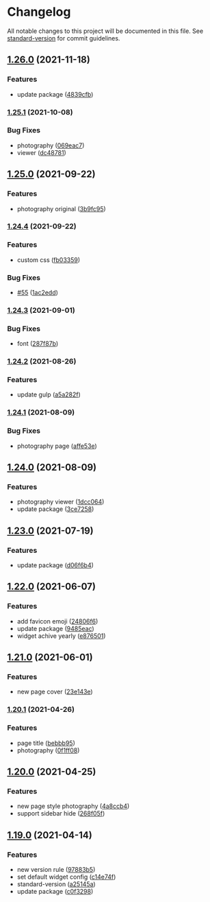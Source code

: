 # Changelog

All notable changes to this project will be documented in this file. See [standard-version](https://github.com/conventional-changelog/standard-version) for commit guidelines.

## [1.26.0](https://github.com/lh1me/hexo-theme-aomori/compare/v1.25.1...v1.26.0) (2021-11-18)


### Features

* update package ([4839cfb](https://github.com/lh1me/hexo-theme-aomori/commit/4839cfb52606e4623e81d03da393c25e284e3d98))

### [1.25.1](https://github.com/lh1me/hexo-theme-aomori/compare/v1.25.0...v1.25.1) (2021-10-08)


### Bug Fixes

* photography ([069eac7](https://github.com/lh1me/hexo-theme-aomori/commit/069eac73ac4f4851dc43e665fb3b15cd14c233f0))
* viewer ([dc48781](https://github.com/lh1me/hexo-theme-aomori/commit/dc48781d3c6b2c304c4cc50d6c02f15fd70757f0))

## [1.25.0](https://github.com/lh1me/hexo-theme-aomori/compare/v1.24.4...v1.25.0) (2021-09-22)


### Features

* photography original ([3b9fc95](https://github.com/lh1me/hexo-theme-aomori/commit/3b9fc95485f42748e06df85280aa5629922c586e))

### [1.24.4](https://github.com/lh1me/hexo-theme-aomori/compare/v1.24.3...v1.24.4) (2021-09-22)


### Features

* custom css ([fb03359](https://github.com/lh1me/hexo-theme-aomori/commit/fb0335954f2fe8d6dd03e9212a58c9dd0e182489))


### Bug Fixes

* [#55](https://github.com/lh1me/hexo-theme-aomori/issues/55) ([1ac2edd](https://github.com/lh1me/hexo-theme-aomori/commit/1ac2edd8218441df52c7dc75971dae3055a0dc14))

### [1.24.3](https://github.com/lh1me/hexo-theme-aomori/compare/v1.24.2...v1.24.3) (2021-09-01)


### Bug Fixes

* font ([287f87b](https://github.com/lh1me/hexo-theme-aomori/commit/287f87b0516c01771754b2bcd0e59f501b1f37e2))

### [1.24.2](https://github.com/lh1me/hexo-theme-aomori/compare/v1.24.1...v1.24.2) (2021-08-26)


### Features

* update gulp ([a5a282f](https://github.com/lh1me/hexo-theme-aomori/commit/a5a282f16a068eea3dd912b55e255d1c5c92933c))

### [1.24.1](https://github.com/lh1me/hexo-theme-aomori/compare/v1.24.0...v1.24.1) (2021-08-09)


### Bug Fixes

* photography page ([affe53e](https://github.com/lh1me/hexo-theme-aomori/commit/affe53e8b1a2c5117a8468dec3e2c6607f447b18))

## [1.24.0](https://github.com/lh1me/hexo-theme-aomori/compare/v1.23.0...v1.24.0) (2021-08-09)


### Features

* photography viewer ([1dcc064](https://github.com/lh1me/hexo-theme-aomori/commit/1dcc064552dc846c3cf093b6ba92a86dcf375ca3))
* update package ([3ce7258](https://github.com/lh1me/hexo-theme-aomori/commit/3ce72589ca3b082948ce31fabf4686b6b379f6d8))

## [1.23.0](https://github.com/lh1me/hexo-theme-aomori/compare/v1.22.0...v1.23.0) (2021-07-19)


### Features

* update package ([d06f6b4](https://github.com/lh1me/hexo-theme-aomori/commit/d06f6b4e9a3c461141cda15d85d7d65d9decf7d1))

## [1.22.0](https://github.com/lh1me/hexo-theme-aomori/compare/v1.21.0...v1.22.0) (2021-06-07)


### Features

* add favicon emoji ([24806f6](https://github.com/lh1me/hexo-theme-aomori/commit/24806f63f9189a9415e10404cfc40f8fe3aba2fe))
* update package ([9485eac](https://github.com/lh1me/hexo-theme-aomori/commit/9485eac2e029d5a0f1f8db86aa930639a3ec4bec))
* widget achive yearly ([e876501](https://github.com/lh1me/hexo-theme-aomori/commit/e876501d64f76bff8ac4d71ffc1cd9c0a7f1b436))

## [1.21.0](https://github.com/lh1me/hexo-theme-aomori/compare/v1.20.1...v1.21.0) (2021-06-01)


### Features

* new page cover ([23e143e](https://github.com/lh1me/hexo-theme-aomori/commit/23e143e3736f9d3abd2f3839fd618bcbf9f8658d))

### [1.20.1](https://github.com/lh1me/hexo-theme-aomori/compare/v1.20.0...v1.20.1) (2021-04-26)


### Features

* page title ([bebbb95](https://github.com/lh1me/hexo-theme-aomori/commit/bebbb9503fd2c39e035d01f3f8f283593547c467))
* photography ([0f1ff08](https://github.com/lh1me/hexo-theme-aomori/commit/0f1ff08c38cb5b4bb198e5b8c8d46949f38bca9a))

## [1.20.0](https://github.com/lh1me/hexo-theme-aomori/compare/v1.19.0...v1.20.0) (2021-04-25)


### Features

* new page style photography ([4a8ccb4](https://github.com/lh1me/hexo-theme-aomori/commit/4a8ccb4576275ead3e4fb3ce73872e36643f7871))
* support sidebar hide ([268f05f](https://github.com/lh1me/hexo-theme-aomori/commit/268f05f6618419cf82a68044caff93549a5af9fe))

## [1.19.0](https://github.com/lh1me/hexo-theme-aomori/compare/v1.18.0...v1.19.0) (2021-04-14)


### Features

* new version rule ([97883b5](https://github.com/lh1me/hexo-theme-aomori/commit/97883b57078afb761267d1af49a524b10ceaa96c))
* set default widget config ([c14e74f](https://github.com/lh1me/hexo-theme-aomori/commit/c14e74ff717b3b54bce1934f8de0f371cf3d024e))
* standard-version ([a25145a](https://github.com/lh1me/hexo-theme-aomori/commit/a25145a31e648916ca63409342cfa7908d095d33))
* update package ([c0f3298](https://github.com/lh1me/hexo-theme-aomori/commit/c0f3298e046196b9a384213ba0823de828edcfbc))
